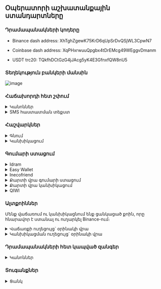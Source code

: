 ## Օպերատորի աշխատանքային ստանդարտները

### Դրամապանակների կոդերը

* Binance dash address: XhTghZgewK75KrD6qUpSrDvQSjWL3CpwN7

* Coinbase dash address: XqPHxrwuuQpgbx4tDrEMcg49WEggvDmanm

* USDT trc20: TQkfhDCtGzG4jJAcg5yK4E3GfnxfQW8nU5

### Տեղեկություն բանկերի մանսին </details>
    
![image](https://user-images.githubusercontent.com/29226249/100756097-537bc300-3406-11eb-9bfc-a9c63c3c5760.png)

### Հաճախորդի հետ շփում

<details>  
    <summary> Կանոններ </summary>
    
1. Երբ հաճախորդը խոսում է «Դուք»-ով, միշտ պատասխանել «Դուք»-ով, «Ձեզ»-ով
2. Հաճախորդին բարևել անհատական բարևելու ձևով
4. Երբ գրում են անձնական պրոֆիլին, ուղղորդել օպերատորի պրոֆիլին
5. Չզլանալ հաճախորդին նույն բանը մի քանի անգամ բացատրելուց\` նույնչափ հարգալից կերպով
6. Հաճախորդները հաճախ ընտրում են չենջերը ըստ նրա, թե ում հետ է ավելի հաճելի երկու բառ փոխանակել ու ով է ավելի արագ սպասարկում։ Այդ պատճառով պետք է աշխատել մաքսիմալ քիչ սպասացնել մարդկանց ու հաճախորդի համար խոսակցության հաճելի մթնոլորտ ստեղծել։
7. Մշտական հաճախորդի հետ խոսելիս, եթե չենք հիշում ով է, ինչ տեսակի գործարքներ է անում, թերթել նախորդ խոսակցությունները, հասկանալ գնորդ է, թե կանխիկացնող, որպեսզի անմիջապես հասկանանք, թե ինչ է ուզում, ավելորդ հարցեր չտանք, կանխիկացնողին գնելու հաշիվ չտանք և այլն։
    
</details>

<details>
    <summary> SMS հաստատման տեքստ </summary>
    
Պետք է փոխել գնվող կրիպտոյի քանակը, քառանիշ կոդը, պետք եղած դեպքում bitcoin-ը դարձնել dash, usdt և այլն ու ուղարկել տեքստը`
>Duq gnum eq 9000 drami bitcoin http://t.me/BitcoinOperator ogtateric. Gumary veradardzi entaka che.
>
>Gorcarq@ hastateq hetevyal kodov - 3897
>
>Ete ays namakin cheiq spasum kam cheq xosel BitcoinOperator-i het, apa shtap zangahareq 096989060

- Եթե հաճախորդը համառորեն հրաժարվում է SMS անելուց, առաջարկում ենք մեկ այլ տարբերակ\` `Գրիչով կտրոնի վրա գրեք @BitcoinOperator-ին, Bitcoin գնելու համար, նկարեք, ուղարկեք`
- Եթե ասում է, որ առաջին գործարքը չի, պարզապես ուրիշ պրոֆիլով է գրում, ասում ենք, որ գրի այն պրոֆիլով, որով որ արել ենք գործարքներ

</details>

### Հաշվարկներ

<details>  
    <summary> Գնում </summary>

1. Միջնորդավճարի ստանդարտ տոկոսները ավտոմատ հաշվվում են հաշվիչի կողմից։ Պարբերաբար refresh ենք անում հաշվիչը, որ փոփոխված տոկոսները թարմանան։
2. Երբ մշտական հաճախորդը (20+ գործարք) 500 կամ 1000 դրամ պակաս է լիցքավորում, ժամանակ առ ժամանակ կարող ենք ընդառաջել, այդքանի զեղչ անել մեր տոկոսի սահմաններում։ Մշտականին հազվադեպ կարող ենք տալ նաև անտոկոս։ Բայց մեզանից միշտ 4000-6000 դրամի առնողին 1000դր զեղչեր չենք անում ու զեղչը աշխատում ենք տեղավորել մեր տոկոսի մեջ։ 
3. Երբ ոչ-մշտականը քիչ է ուղարկում կամ զեղչ է ուզում, նայում ենք վերջին մի քանի փոխանցումը, տեսնում ենք արդյոք նախկինում ավել է փոխանցել ու եթե հա, ապա զեղչել այդքանով։ Աշխատում ենք չնեղացնել հաճախորդներին։ Եթե նախորդ մի քանի փոխանցումներից 100-200-500 ավել էր ուղարկել, ապա թողնում ենք մի անգամ նույնքան պակաս ուղարկի։ Եթե մշտական հաճախորդ չի, երբեք ավել չի ուղարկել ու պակաս է ուղարկում, վերահաշվարկում ու պակաս ենք փոխանցում։
3. Ամեն գործարքին ավելանում է փոխանցման վճար, որը ծածկում է փոխանցում անելու ծախսը, ինչպես նաև տերմինալից փոխանցման հնարավոր կորուստը։ Բիթքոինի սովորական հասցեի դեպքում փոխանցման վճարը 1000-2000դր է։ Երբեմն ավել կամ պակաս է լինում և հաշվիչը ավտոմատ գրում է այդ պահի թիվը։ Դաշի, մեյլի ու բիթքոինի քոինբեյզ հասցեով փոխանցման վճարը միշտ +100 է։
</details>

<details>
    <summary> Կանխիկացում </summary>
    
1. Կանխիկացման տոկոսները հաշվիչի կողմից հաշվվում են ավտոմատ։ Միակ բացառությունը իդրամ մասնաճյուղի կանխիկացումն է։ Էստեղ 1% ավել է տոկոսը։ Այդ դեպքում գրում ենք թիվը ու մեկ անգամ սեղմում ենք `branch` կոճակը։ Ուշադիր ենք լինում, որ մեկ անգամ սեղմենք, որովհետև ամեն անգամ սեղմելուց տոկոսը մեկով ավելանում է։
2. Երբ ասում են, որ ուզում են Բիթքոին կանխիկացնել, նախ հարցնում ենք\` Coinbase-ից է՞ ուղարկվելու։ Եթե ասում են այո, տալիս ենք մեյլը, հետո հասցեն։ Որին ուզեն` թող փոխանցեն։
3. Եթե coinbase-ից չեն ուղարկում, տալիս ենք կոմիսսիային վերաբերվող զգուշացման տեքստը, հետո նոր հասցե ենք տալիս։
4. Բիթքոինի փոխանցում ստանալուց անպայման բացում ենք հասցեի պատմությունը, նայում ենք, որ կոմիսսիան նորմալ կամ բարձր լինի։ Թե որն է այդ պահին նորմալը, նայում ենք [այս կայքով](https://bitcoiner.live/)։ Եթե սատոշին ցույց է տալիս, որ երկու ժամից (2h) ուշ է հաստատվելու, ապա հավանաբար երկար է սպասելու։ Միանգամից գրում ենք մնացորդ ու անցկացնում ենք նիսսիայի տետր։
5. Բլոկչեյն կայքում սատոշին կարող է իրականից ցածր ցույց տալ (3-ով ու bc-ով հասցեներից ուղարկած լինելու դեպքում)։ Իրական սատոշին ստուգել [bitaps կայքով](https://bitaps.com/fe69e8bcaf3530d2f227c25661db7d183ff95bb465d4590221853ec829d7c075)` լինկի մեջ համապատասխան տրանզակցիան դնելով։ Օրինակի մեջ 40.82 satoshi/vByte է։

    </details>

### Գումարի ստացում

<details>
<summary> Idram </summary> 


1. Հեռախոսով իդրամի պատմությունը հաճախ թերի է բեռնվում։ Եթե երեկոյան փորձեք իջնել ու նայել ցերեկվա կամ առավոտվա փոխանցումները, մի մասը հավանաբար չեք տեսնի։ Բեռնելուց հետո կիսատ-պռատ է ցույց տալիս հին փոխանցումները։ 
2. Իդրամ դրամապանակը ունի լիմիտ\` 1,000,000դր։ Երբ լիմիտը անցնում ենք, փոխանցումները արվում են, բայց չեն գալիս դրամապանակի վրա, չեն երևում պատմության մեջ ու օդում կախված են մնում։ Էս պրոբլեմը չունենալու համար, երբ տեսնում ենք, որ իդրամի վրա գումարը շատ է (600-700-800հզ), պետք է իդրամը դատարկել։
3. Քարտի կանխիկացումներից միայն idbank-ի (4318) փոխանցումներն ենք անում իդրամից։
4. Կեսգիշերին մոտ, երբ օրը փոխվում է, հեռախոսի իդրամի պատմության մեջ 00:00-ից հետո եկած գործարքները գուցե չերևան։ Էդ ժամանակ պետք է ծրագիրը լրիվ փակել-բացել կամ պատմության բաժնից սեղմել ամսաթվերի միջակայքի վրա, այնուհետև «reset», հետո «confirm»։
6. Եթե ոչ մի իդրամի բալանսի վրա գումարը չի հերիքում, անգամ գումարային մաս-մաս փոխանցելու համար, փոխանցում անելիս գումարի աղբյուր ենք ընտրում rocket կամ gold քարտը։ Եթե էդտեղ էլ չկա, ձեն ենք տալիս Էդոյին կամ Միքոյին։
7. [Իդրամ տերմինալների քարտեզը](https://www.google.com/maps/d/u/0/embed?mid=1OvRBfZLLNnfaCLZKJW3TvSh5cjQ&ll=40.10946864888171%2C44.83641166937719&z=7)
8. Եթե պետք է իմանալ, թե ինչ բանկի քարտ է, կարող ենք իդրամում, «փոխանցում քարտին» բաժնում մուտք անել քարտի թվերը ու տեսնել բանկը։
9. Իդրամը ունի շուրջօրյա տեխնիկական սպասարկում
#### Telcell
1. Telcell wallet-ը ունի սահմանաչափեր, որոնք անցնելու դեպքում փոխանցումները մեզ չեն հասնում։ Օրական տերմինալից մուտքերի սահմանաչափը 400,000 դրամ է։ Ուշադիր ենք լինում, որ չանցնենք այն։ Եթե մոտենում ենք դրան կամ ինչ-որ մեկը ուզում է 50հզ+ տերմինալից մուտք անել, պետք է խնդրենք մեր թելսելի վրա չփոխանցեն, փոխարենը տալիս ենք ինեկո հաշվեհամարը։ Եթե օրվա սահմանաչափը սպառում ենք, փոխանցումը պատմության բաժնում չի երևում, բայց եթե պատմության բաժնից մտնենք «տերմինալ» բաժին, էնտեղ որպես pending փոխանցում երևում է (հաճախ 10-15 րոպե կամ ավել ուշացումով)։ Թելսելը ունի նաև ամսական 10մլն մուտքերի ու նույնքան ելքերի սահմանաչափ։
2. Թելսելը հաճախ տեխնիկական խնդիրներ է ունենում։ Երբ կապի խնդիր են ունենում, հիմնական մենյուում անվերջ "Connecting" կարող է ցույց տալ, դրանից հասկանանք, որ խնդիրներ ունեն։ Երբ խնդիրներ ունեն, թելսելից իդրամ փոխանցումները երբեմն նույնպես չեն հասնում, մնում են օդում կախված ու նստում են որոշ ժամանակ անց։ Էդ ժամանակ պետք է այլյևս թելսել չտանք հաճախորդներին։ Իսկ արդեն արված փոխանցումների համար սպասենք մինչև երևան կամ թելսելի տիրոջը խնդրենք գրի/զանգի թելսել\` ճշտի։ 
![image](https://user-images.githubusercontent.com/29226249/90314754-38547880-df27-11ea-8533-638927329117.png)
3. Թելսելից ուղարկում ենք մենակ մեծ կանխիկացումներ ACBA ու VTB քարտերի։ Երբեմն էդ քարտերի վրա փոխանցումները մի կես ժամ է տևում, որ նստեն։
5. Telcell-ի տեխնիկական սպասարկումը աշխատում է երկուշաբթի-ուրբաթ ժամը 09:00-02:00, ոչ աշխատանքային (հանգստյան և տոնական) օրերին\` ժամը 09:00-22:00:

</details>

<details>
<summary>  Easy Wallet </summary> 
    
1. Իզիից ուղարկում ենք մենակ VTB քարտի։ Երբ քարտի փոխանցման ժամանակ հեռախոսի համար է ուզում, գրում ենք մեր իդրամինը` 096989060։ ՎՏԲ-ի վրա փոխանցումը կարող է մի կես ժամ տևել, մինչև նստի։
2. Easy wallet-ի պատմությունը խնդիրներ ունի, հաճախ փոխանցումները մի քանի անգամ է ցույց տալիս։ Որպեսզի ստուգենք որևէ փոխանցում, պետք մտնել ցանկի միջի փոխանցման մեջ և նայել փոխանցման րոպեն, վայրկյանը։
3. Եթե easy wallet-ի վրա գումար չկա, բայց պետք է լիցքավորել, ավելացնում ենք կցված քարտից։ Թելսել/իզի իմաստ ունի լիցքավորել միայն այն դեպքում, երբ պետք է փոխանցել telcell wallet/easywallet-ի վրա, կամ էլ պետք է ուղարկել VTB, բայց երկուսում էլ փող չկա։
4. Easypay/easywallet-ը ունի շուրջօրյա տեխնիկական սպասարկում (երևի)

</details>

<details>
<summary>  Inecofriend </summary> 
    
Ինեկոբանկի օգտատերերը կարողանում են հեռախոսի համարով փոխանցումներ անել։ Այս փոխանցումները երևում են ինեկոյի բալանսի վրա անմիջապես, իսկ փոխանցումների պատմության բաժնում` 2-3 րոպե ուշացումով։
    
</details>

<details>
<summary>  Քարտի վրա գումարի ստացում </summary> 
    
Քարտ տրամադրում ենք մենակ վստահլի հաճախորդների, որոնք հաստատ ֆեյք չեն, նախկինում քարտ տրամադրել ենք կամ բազմաթիվ գործարքներ ունենք իրենց հետ արած։ Տրամադրում ենք մեր ինեկո քարտը` 5406610000591425։ Փոխանցում ստանալուց հետո ստուգում ենք ARCA ծրագրով, card transactions -> not billed transactions։ (չհաշվահնցված փոխանցումներ)
    
</details>

<details>
<summary>  Քարտի վրա կանխիկացում </summary> 
    
- Կարող ենք փոխանցել միայն հայկական քարտերի
- ACBA քարտերի վրա մեծ (200հզ+) կանխիկացումը անում ենք telcell wallet-ից։ Եթե telcell-ի վրա գումար չկա\` ARCA-ով։
- VTB քարտի կանխիկացումները telcell wallet-ից։ Եթե telcell-ի վրա գումար չկա\` easywallet-ով։ Եթե easywallet-ի վրա չկա\` easywallet ենք լիցքավորում կից քարտից և էդպես փոխանցում։ Եթե կից քարտով չի լինում լիցքավորե\լ` իդրամից ենք փոխանցում
- Մնացած բոլոր քարտերի վրա ուղարկում ենք ARCA-ով` ineco-ի քարտից
- ARCA-ով արված փոխանցումները հասնում են անմիջապես։ Անգամ եթե ստացողի օնլայն բանկինգում գումարը չի երևում, մեկա գումարը հաշվին է ու բանկոմատից կարող են կանխիկացնել։ VTB-ի վրա փոխանցումները կարող են տևել մոտ կես ժամ` մինչև նստի։ 
- Եթե VTB չի ու հաճախորդը ասում է, որ գումարը չի նստել, ասում ենք, որ գուցե ԴԱՀԿ կամ որևէ այլ արգելանք կա քարտի վրա և պետք է ճշտեն իրենց բանկի հետ։

</details>
<details>
    
<summary>  QIWI </summary> 
    
- QIWI-ի վրա միայն կանխիկացնում ենք, easywallet-ից։ Չենք ընդունում փոխանցումներ։
- Հաշվարկը QIWI-ից փոխանցման դեպքում։ Մտնում ենք easywallet -> էլեկտրոնային դրամապանակներ -> QIWI, գրում ենք ցանկացած գործող քիվիի հեռախոսահամար, օրինակ\` 79618516187: Տեսնում ենք ռուբլի/դրամ կուրսը։ Օրինակ\` `7.63` է։ Ստացած դոլարը սովորական կանխիկացման հաշվարկով ենք անում, օրինակ\` `25*526*0.976= 12800դր`, հետո արդյունքը բաժանում ենք ռուբլի/դրամ կուրսին։ `12800/7.63= 1677 RUB`։
- Նույնը հակառակ հաշվարկի դեպքում։ Եթե հարցնում են ինչքան կրիպտո ուղարկեն, որ 10,000 rub նստի քիվի, նայում ենք կուրսը վերևի օրինակով, հետո հաշվում ենք\` `10000*7.63=76300դր`, հետո տալիս ենք սովորական դրամի կանխիկացման հաշիվ`76300/519*1.015= $149.5` ու գումարը ստանալուց հետո easywallet-ից փոխանցում ենք 76,300դր
    
</details>

### Ալտքոիններ
Մենք վաճառում ու կանխիկացնում ենք ցանկացած քոին, որը հնարավոր է ստանալ ու ուղարկել Binance-ում։

<details>
    <summary> Վաճառքի ուղեցույց` օրինակի վրա </summary> 
    
"Barev dez, duq cardano vacharum eq?" - քոինների մեծ մասի անունը կարող է անծանոթ լինել։ Նախ պետք է գտնել այդ քոինը binance-ում։ Binance-ում կարելի է փնտրել ողջ անունը wallet-ի միջից`
![image](https://user-images.githubusercontent.com/29226249/108642059-7f19c100-74bc-11eb-8073-1203e949aa80.png)
Կամ եթե էդպես չի գտնում, պոիսկ տալ գուգլում, գտնել հապավումը ու փնտրել հապավումով
![image](https://user-images.githubusercontent.com/29226249/108642099-acff0580-74bc-11eb-97fb-16fd227da950.png)
![image](https://user-images.githubusercontent.com/29226249/108642116-c607b680-74bc-11eb-9170-e170017019d1.png)
Էս որ նույն քոինը երբեմն մի քանի հատ է ունենում, ներառյալ UP, DOWN, միշտ պետք է գալիս առանց UP-DOWN-ի տարբերակը

Եթե մարդը ուզում է գնել մեզանից կրիպտոն, կարևոր է ֆիքսել, որ withdraw անելու կոճակը ակտիվ լինի։ Եթե կրիպտոն բինանսից հանել չի լինում, ուրեմն չենք կարող այն վաճառել։ Շատ շատ usdt ուղարկենք ու եթե binance-ում կա էդ քոինը, ասենք, որ կարող է տեղում առնել։
    
Հաջորդը պետք է գտնել քոինի ցանցի վճարը, որպեսզի հաշվի մեջ ճիշտ փոխանցման վճար ունենանք։ Մտնում ենք withdraw

![image](https://user-images.githubusercontent.com/29226249/108642259-87bec700-74bd-11eb-8982-be051a3383dc.png)

  Տեսնում ենք, որ cardano-ն ունի փոխանցման մի քանի ցանց\` իր սեփականը ու բինանսի ներքին երկու ցանցերը։ Քոիններից որոշները ունեն սեփական ցանցը, որոշները եթերիումի erc20 ցանցի վրա է ու էդպես ամեն մեկի ցանցերը սպեցիֆիկ են, պետքէ նայել։ Եվ ուրեմն, հաճախորդից ճշտում\` արդյո՞ք binance է ուղարկվելու քոինը։ Եթե հա, ասենք, բինանսի ներքին ցանցերից մեկով ենք հաշվում։ Էս դեպքում $0.21-0.26, երկուսն էլ 200 դրամից քիչ են, ուրեմն կարող ենք 200դր փոխանցման վճարով հաշվել binance-ի դեպքում։ Եթե ասում է, որ բինանս չի գնում, ուրեմն հավանաբար հենց քոինի ցանցով է գնալու։ Էստեղ $1.1 cardano ցանցի վճարն է, ուրեմն ըստ դրա նայում ենք, թե քանի դրամ է կազմում, կլորացնում ենք վերև, մոտ 600դրամ ու հաշվարկը անում ենք 600 փոխանցման վճարով։ 20,000 դրամի էր ուզում ու բինանս չի ուղարկվելո՞ւ։ Ուրեմն հաշվարկն է\`
  ```
  (20000-600(փոխանցման վճար))/528*0.956=

$35.1
```
Հիմա պետք է գնենք այդ քոինը, որպեսզի կարողանանք փոխանցել հաճախորդին։ Գնում ենք trade -> classic, փնտրում ու ընտրում ենք քոինի զույգը USDT-ի հետ։ Էս դեպքում ADA/USDT

![image](https://user-images.githubusercontent.com/29226249/108642535-2e579780-74bf-11eb-82cd-c2cc3de9a00d.png)

Ներքևը պարտադիր ընտրում ենք market

![image](https://user-images.githubusercontent.com/29226249/108642603-ade56680-74bf-11eb-9b41-19fd94b6e30b.png)

Գնելու դաշտում սլաք կա, որը թողում է փոխել Total-Amount տարբերակների միջև։ Total-ը այն է, երբ կոնկրետ դոլարին համարժեք քոին ենք գնում։ Էս դեպքում եթե հաշիվը $35.1 էր եղել ու $1.1 գնալու է փոխանցման վրա, պետք է գնել total 35.1+1.1=36.2 usdt-ին համարժեք ADA

Եթե հաճախորդը ուզել էր, որ իրան հասնի օրինակ 47 հատ ADA քոինից, ապա Total-ը փոխում ենք Amount

![image](https://user-images.githubusercontent.com/29226249/108642643-fd2b9700-74bf-11eb-875e-c06d33e3d7fa.png)

Amount-ի աջ կողմի չափման միավորը արդեն ADA է։ Էս դեպքում կգնեինք 47 հատ ADA + 1 ADA ցանցի վճար։ Ընդհանուր 48 հատ։

Շարունակենք առաջին տարբերակով, որ մեզ $36.2 ADA է պետք գնել։ 

![image](https://user-images.githubusercontent.com/29226249/108642770-935fbd00-74c0-11eb-95fa-d93c25c2dc35.png)

Էստեղ ամբողջական թվերը գրվում են ստորակետով։ Կատարում ենք գնումը, պարտադիր market-ով։ Գնումից հետո order history-ում կարող ենք նայել, որ ամեն ինչ ճիշտ է արվել (նկարում սխալմամբ trade history է մտած, պետք է լինի order history)

![image](https://user-images.githubusercontent.com/29226249/108642851-197c0380-74c1-11eb-981a-5de01aa17593.png)

Գնման տողի վրա կարող ենք տեսնել, թե ինչ կուրսով ու ինչքան ենք գնել քոինից ու դրա վրա ծախսել ենք քանի USDT։ USDT-ի քանակը որոշակի փոքր շեղումներով կարող է լինել։ Էս դեպքում 36.2 էինք գրել, բայց 36.14 եղավ։ Դա խնդիր չի։

Հիմա էստեղից արժի ֆիքսել, որ մենք գնել ենք 32.7 հատ ADA 1.10530 կուրսով ու դրա վրա ծախսել ենք 36.14 usdt։ Սովորաբար ուրիշ կրիպտոներ չեն լինելու մեր դրամապանակում (բացի BNB-ից։ BNB միշտ ունեն\` binance-ի fee-երի վրա խնայելու համար), բայց ապահովության համար արժի ֆիքսել, թե քանի հատ էինք էդ կրիպտոյից առել։ Էս դեպքում 32.7 հատ ստացվեց։

Հիմա գնում ենք wallet -> ADA -> withdraw։ Ընտրում ենք ճիշտ ցանցը ու գրում ենք ուղարկվող կրիպտոյի քանակը։ Եթե դրամապանակում հենց մեր գնածի չափով է, կարող ենք ուղղակի սեղմել MAX։ 

![image](https://user-images.githubusercontent.com/29226249/108643000-fe5dc380-74c1-11eb-90f2-d61a53dbc394.png)

Փոխանցման ցանցը շատ ուշադիր ենք ընտրում։ Եթե սխալ ցանց ընտրվեց, ուղարկվող կրիպտոն կորելու է։ Նաև ուշադիր ենք լինում ցանցերի հանդեպ, որոնք ունեն memo/tag։ Դրանք լրացնելը ու ճիշտ լրացնելը նույնպես պարտադիր է, թե չէ էլի փողերը կկորեն։
    
</details>
    
<details>
<summary> Կանխիկացման ուղեցույց` օրինակի վրա </summary>
    
`Barev dez, duq cardano arnum eq?` - վաճառքի օրինակի պես գտնում ենք քոինի հապավումը դրամապանակում կամ գուգլում փնտրելով։ Դրամապանակում տեսնում համոզվում ենք, որ իրենից լինում է deposit անել։ Նաև ստուգում ենք `trade -> classic` բաժնում, որ առկա է `COIN/USDT` զույգը։ Էս դեպքում `ADA/USDT`-ն։ Սա պետք է իմանալու համար, որ հետո կարողանալու ենք վաճառել ու usdt դարձնել։

Նախ հարցնում ենք binance-ից է՞ ուղարկվում։ Եթե հա, խրախուսում ենք տեղում վաճառել, մեզ usdt ուղարկել։ Եթե ուզում են միանգամից իրենց կրիպտոն ուղարկել, տալիս ենք binance-ի էժան ներքին հասեցներից (bep20)։ Binance-ի հասցեներից տալուց ուշադիր ենք լինում, որ հարկ եղած դեպքում նաև memo/tag-ը տանք։

Եթե հարցնում են «էսինչքան քոինը կանխիկացնելուց ինձ ինչքան փող կտաք», մտնում ենք `trade -> classic` նայում ենք `COIN/USDT` զույգի կուրսը (էս դեպքում `ADA/USDT`), ըստ դրա հաշվում ենք ու տալիս ենք հաշիվը` շեշտով, որ էս պահի կուրսով էսքան կլինի, բայց կուրսը ֆիքսվում է հաստատումից հետո։ 

Երբ մեզ փոխանցում են անում, փոխանցումը կարող ենք տեսնել դրամապանակի `Transaction History` (արդեն deposit withdraw history) բաժնում կամ բինանսից եկած մեյլում։

![image](https://user-images.githubusercontent.com/29226249/108781062-c2d6fe00-7582-11eb-977c-e9d88cbaba08.png)

Ֆիքսում ենք մեզ փոխանցման ամսաթիվը ու քոինի քանակը։ Քոինի քանակը պետք է գալու վաճառելուց։ (եթե usdt ենք ստանում, էլ վաճառելու բան չկա, միանգամից ըստ դրա ենք հաշվարկը անում)

Հետո մտնում ենք `trade -> classic`, գտնում ենք մեր քոինի զույգը, էս դեպքում `ADA/USDT`, սեղմում ենք `market`։ Վառաճում ենք մեզ եկած քոինի քանակով։ Ուշադիր ենք լինում, որ չափման միավորը դրած լինի հենց քոինը։ Վաճառում ենք։

![image](https://user-images.githubusercontent.com/29226249/108781690-b56e4380-7583-11eb-8a50-7208a779048a.png)

Մտնում ենք order history (նկարում trade history-ն պետքա լինի order history) ու տեսնում ենք կատարված գործարքը։ Ստուգում ենք, որ վաճառվել է հստակ կամ մոտավորապես մեր տված քանակի։ Տեսնում ենք վաճառքի արդյունքում ստացած usdt-ի թիվը ու ըստ դրա հաշվարկը անում\` `35.79*524*0.971= 18200դր`

![image](https://user-images.githubusercontent.com/29226249/108781875-0716ce00-7584-11eb-98f5-a3a70c1d32a8.png)

</details>

### Դրամապանակների հետ կապված զանգեր
    
<details>
<summary> Կանոններ </summary>
        
- Հաճախ երբ օպերատորի համարով դրամապանակ ենք տալիս հաճախորդին, քոփի անելուց մարդկանց մատը կպնում է և զանգ է գալիս։ Եթե վերցնեք կամ հետ զանգեք, հաճախ կասեն, որ սխալ են զանգել։
- Մի քանի շաբաթը մեկ, երբ անուշադիր ենք լինում վերիֆիկացիա անելուց, կարող են պատահական մարդիկ զանգել ում ֆեյսբուքով գցել են կամ գցելու փորձ են արել։ Բարեկամի նկարներով ֆեյք են բացում, փող են ուզում, մեր իդրամ-թելսելն են տալիս։ Էդ ժամանակ եթե զանգում հարցնում են «էս համարի տակ իդրամ/թելսել կա՞», ասում եք հա, բիթքոինի չենջ ա աշխատում էս համարի իդրամ/թելսելով։ Եթե չգիտեն բիթքոինը ինչ ա, կարաք ասել էլեկտրոնային փող ա, մենք էլ չենջ ենք անում։ Եթե դեռ գումար չեն ուղարկել, բայց ասում են, որ էս համարն է տվել ոմն մեկը, ասեք, որ որևէ գումար հանկարծ չուղարկեն, հավանաբար ուզում են իրեն գցել և մեզանից բիթքոին վերցնել էդ փողով։ Եթե գումարը արդեն ուղարկել են, ճշտեք, թե երբ ու ինչքան են ուղարկել, ասեք, որ կփորձենք գտնել, թե կոնկրետ որ հաճախորդն է մեզ գրել ու էդ չեկը ուղարկել, եթե իդենտիֆիկացնող որևէ տվյալ գտնենք, կտրամադրենք։ Եթե շատ են երկարացնում, Էդոյին ասեք ու իրա հեռախոսի համարը տվեք զանգողին։
- Իդրամ/Թելսելից երբեմն կարող է զանգ գալ, ասեն, որ ինչ-ինչ փոխանցման հետ կապված չեղարկման հայտ է բացվել, արդյո՞ք տալիս եք ձեր համաձայնությունը։ Հարցրեք, թե որ րոպեի և ինչ չափի փոխանցումն է։ Եթե կոմպի մոտ եք, բացեք մեր սայտի փոխանցումների պատմությունով նայեք\` արդյո՞ք օգտագործված գումար է։ Եթե օգտագործված է, թելսել/իդրամին ասեք, որ համաձայնություն չեք տալիս, էս փոխանցմանը սպասում էիք։ Եթե հարցնեն ինչի համար են փոխանցել, ասեք էդ մարդու հետ խոսացել եմ, պետք է գումար ուղարկեր, անձնական փոխանցում է։ 99% դեպքերում էսպես է լինելու չեղարկման հայտի խոսակցությունը։ Ուրիշ էլ հարցեր չեն լինելու։ Օգտագործված փոխանցման կոդով նաև կարող եք գտնել, թե որ հաճախորդի որ չատում է փոխանցումը եղել։ Եթե կոմպի մոտ չեք կամ չեք գտնում փոխանցումը մեր կայքում, իդրամ/թելսելին ասեք, որ մի հատ պետք է ճշտեք ու հետ զանգեք։ Էդ ժամանակ կապի գտնվող օպերատորի հետ ճշտեք կամ ինքներդ մի հատ էլ նայեք, գտեք, թե ում փոխանցումն էր։
- Եթե թելսելից զանգեն հարցնեն, թե ինչի են էսքան շատ փոխանցումներ գալիս, ասեք, որ բիթքոինի առուվաճառքով եք զբաղվում։ Թելսելը դրա հետ օկ ա։
- Եթե իդրամից զանգեն հարցնեն, թե ինչի ա մեծ շարժ, ինչ որ ձեռնարկատիրական գործունեություն ա՞։ Ասեք չէ, անձնական փոխանցումներ եք անում, իդրամը հենց դրա համար չի՞։ Կարաք նաև ասել, որ եթե իրենց ինչ որ բան դուր չի գալիս, ուրիշ դրամապանակներից կօգտվեք։
        
</details>
    
### Տուգանքներ
    
<details>
<summary> Ցանկ </summary>
    
\-200\`

- Դուք-ով խոսացող հաճախորդի հետ «դու»-ով խոսել։ Ավելի լավ է բոլորի հետ Դուք-ով խոսել, քան մեկ Դուք-ով խոսացող հաճախորդի դու-ով պատասխանել։
- Հասցե ուզել, երբ հաճախորդը արդեն տվել է հասցե
- spx գրել, երբ հասցե չեն տվել
- Նիսսիայի տետրում մուտք չանել, չթարմացնել 2000դր+ գործարքները
- Expire չանել ստացած փոխանցումները
- Ընթացիկ խոսակցության ժամանակ հաճախորդին 5+ րոպե չպատասխանել։ Անկախ նրանից չատերը բացած են, թե չէ, պարբերաբար թերթեք, ներքևից ստուգեք բոլոր չատերը, համոզվեք, որ անպատասխան բան չկա։ Եթե մի քանի օպերատոր է միաժամանակ աշխատում, բոլորը տուգանվում են սրա համար։

\-500\`
- Պայմանները չներկայացնել
- Իդրամ/Telcell Wallet/Easywallet-ը թողնել, որ 800հզ+ դառնա։
- Սխալ հաշիվ տալ, որից ֆինանսական կորուստ չենք կրել: Եթե ֆինանսական կորուստ ենք կրել\` ամբողջ կորուստը։


\-2000\`

- Հաճախորդին պակաս ուղարկել, հետո ավելացնել։ (Անգամ եթե ֆինանսական կորուստ չենք ունեցել)
- Եթե սխալ տեղ եք ուղարկում, բայց կարողանում ենք վերադարձնել։ (Իսկ եթե չենք կարողանում վերադարձնել` ամբողջն է տուգանք)
- Եթե հաճախորդը գործարք է ուզում անել օպերատորով/ֆեյսով/անձնականով ու նամակը 10 րոպե բաց ենք թողնում։ Ֆեյսում սա կանխելու համար համոզվեք, որ ֆեյսբուքի նամակների համար ունեք միացված ծանուցումներ։ Տելեգրամի նամակները բաց չթողնելու համար գործի ժամերին հեռախոսի տելեգրամի ծանուցումները նույնպես միացրեք։ Իսկ տելեգրամի անձնական նամակները բաց չթողնելու համար կարող եք երկու տելեգրամ պահել բացած` իրար կողք։ Երկրորդ տելեգրամը քաշել [այստեղ](https://desktop.telegram.org/)
        

Այլ`
    
- Էժան կոդի վրա թանկ ձևով փոխանցելուց` փոխանցման վճարի չափով կորուստը
    
</details>
